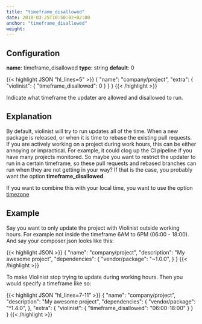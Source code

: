 ```yaml
---
title: "timeframe_disallowed"
date: 2018-03-25T10:50:02+02:00
anchor: "timeframe_disallowed"
weight: 
---
```


## Configuration

__name__: timeframe_disallowed
__type__: string
__default__: 0

{{< highlight JSON "hl_lines=5" >}}
{
  "name": "company/project",
  "extra": {
    "violinist": {
      "timeframe_disallowed": 0
    }
  }
}
{{< /highlight >}}

Indicate what timeframe the updater are allowed and disallowed to run.

## Explanation

By default, violinist will try to run updates all of the time. When a new package is released, or when it is time to rebase the existing pull requests. If you are actively working on a project during work hours, this can be either annoying or impractical. For example, it could clog up the CI pipeline if you have many projects monitored. So maybe you want to restrict the updater to run in a certain timeframe, so these pull requests and rebased branches can run when they are not getting in your way? If that is the case, you probably want the option __timeframe_disallowed__.

If you want to combine this with your local time, you want to use the option [timezone](#timezone)

## Example

Say you want to only update the project with Violinist outside working hours. For example not inside the timeframe 6AM to 6PM (06:00 - 18:00). And say your composer.json looks like this:

{{< highlight JSON >}}
{
  "name": "company/project",
  "description": "My awesome project",
  "dependencies": {
    "vendor/package": "~1.0.0",
  }
}
{{< /highlight >}}


To make Violinist stop trying to update during working hours. Then you would specify a timeframe like so:


{{< highlight JSON "hl_lines=7-11" >}}
{
  "name": "company/project",
  "description": "My awesome project",
  "dependencies": {
    "vendor/package": "^1.4.0",
  },
  "extra": {
    "violinist": {
      "timeframe_disallowed": "06:00-18:00"
    }
  }
}
{{< /highlight >}}
